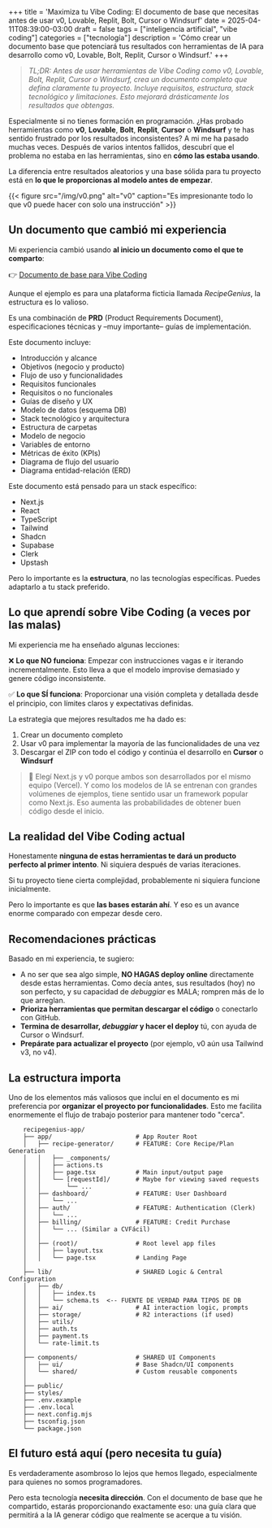 +++
title = 'Maximiza tu Vibe Coding: El documento de base que necesitas antes de usar v0, Lovable, Replit, Bolt, Cursor o Windsurf'
date = 2025-04-11T08:39:00-03:00
draft = false
tags = ["inteligencia artificial", "vibe coding"]
categories = ["tecnología"]
description = 'Cómo crear un documento base que potenciará tus resultados con herramientas de IA para desarrollo como v0, Lovable, Bolt, Replit, Cursor o Windsurf.'
+++

> *TL;DR: Antes de usar herramientas de Vibe Coding como v0, Lovable, Bolt, Replit, Cursor o Windsurf, crea un documento completo que defina claramente tu proyecto. Incluye requisitos, estructura, stack tecnológico y limitaciones. Esto mejorará drásticamente los resultados que obtengas.*

Especialmente si no tienes formación en programación. ¿Has probado herramientas como **v0**, **Lovable**, **Bolt**, **Replit**, **Cursor** o **Windsurf** y te has sentido frustrado por los resultados inconsistentes? A mi me ha pasado muchas veces. Después de varios intentos fallidos, descubrí que el problema no estaba en las herramientas, sino en **cómo las estaba usando**.

La diferencia entre resultados aleatorios y una base sólida para tu proyecto está en **lo que le proporcionas al modelo antes de empezar**.

{{< figure src="/img/v0.png" alt="v0" caption="Es impresionante todo lo que v0 puede hacer con solo una instrucción" >}}

## Un documento que cambió mi experiencia

Mi experiencia cambió usando **al inicio un documento como el que te comparto**:

👉 [Documento de base para Vibe Coding](https://markreader.reshape.so/master-doc/)

Aunque el ejemplo es para una plataforma ficticia llamada *RecipeGenius*, la estructura es lo valioso.

Es una combinación de **PRD** (Product Requirements Document), especificaciones técnicas y –muy importante– guías de implementación.

Este documento incluye:

- Introducción y alcance
- Objetivos (negocio y producto)
- Flujo de uso y funcionalidades
- Requisitos funcionales
- Requisitos o no funcionales
- Guías de diseño y UX
- Modelo de datos (esquema DB)
- Stack tecnológico y arquitectura
- Estructura de carpetas
- Modelo de negocio
- Variables de entorno
- Métricas de éxito (KPIs)
- Diagrama de flujo del usuario
- Diagrama entidad-relación (ERD)

Este documento está pensado para un stack específico:

- Next.js
- React
- TypeScript
- Tailwind
- Shadcn
- Supabase
- Clerk
- Upstash

Pero lo importante es la **estructura**, no las tecnologías específicas. Puedes adaptarlo a tu stack preferido.

## Lo que aprendí sobre Vibe Coding (a veces por las malas)

Mi experiencia me ha enseñado algunas lecciones:

❌ **Lo que NO funciona**: Empezar con instrucciones vagas e ir iterando incrementalmente. Esto lleva a que el modelo improvise demasiado y genere código inconsistente.

✅ **Lo que SÍ funciona**: Proporcionar una visión completa y detallada desde el principio, con límites claros y expectativas definidas.

La estrategia que mejores resultados me ha dado es:

1. Crear un documento completo
2. Usar v0 para implementar la mayoría de las funcionalidades de una vez
3. Descargar el ZIP con todo el código y continúa el desarrollo en **Cursor** o **Windsurf**

> 📌 Elegí Next.js y v0 porque ambos son desarrollados por el mismo equipo (Vercel). Y como los modelos de IA se entrenan con grandes volúmenes de ejemplos, tiene sentido usar un framework popular como Next.js. Eso aumenta las probabilidades de obtener buen código desde el inicio.

## La realidad del Vibe Coding actual

Honestamente **ninguna de estas herramientas te dará un producto perfecto al primer intento**. Ni siquiera después de varias iteraciones.

Si tu proyecto tiene cierta complejidad, probablemente ni siquiera funcione inicialmente.

Pero lo importante es que **las bases estarán ahí**. Y eso es un avance enorme comparado con empezar desde cero.

## Recomendaciones prácticas

Basado en mi experiencia, te sugiero:

- A no ser que sea algo simple, **NO HAGAS deploy online** directamente desde estas herramientas. Como decía antes, sus resultados (hoy) no son perfecto, y su capacidad de _debuggiar_ es MALA; rompren más de lo que arreglan.
- **Prioriza herramientas que permitan descargar el código** o conectarlo con GitHub.
- **Termina de desarrollar, _debuggiar_ y hacer el deploy** tú, con ayuda de Cursor o Windsurf.
- **Prepárate para actualizar el proyecto** (por ejemplo, v0 aún usa Tailwind v3, no v4).

## La estructura importa

Uno de los elementos más valiosos que incluí en el documento es mi preferencia por **organizar el proyecto por funcionalidades**. Esto me facilita enormemente el flujo de trabajo posterior para mantener todo "cerca".

```
    recipegenius-app/
    ├── app/                       # App Router Root
    │   ├── recipe-generator/      # FEATURE: Core Recipe/Plan Generation
    │   │   ├── _components/
    │   │   ├── actions.ts
    │   │   ├── page.tsx           # Main input/output page
    │   │   └── [requestId]/       # Maybe for viewing saved requests
    │   │       └── ...
    │   ├── dashboard/             # FEATURE: User Dashboard
    │   │   └── ...
    │   ├── auth/                  # FEATURE: Authentication (Clerk)
    │   │   └── ...
    │   ├── billing/               # FEATURE: Credit Purchase
    │   │   └── ... (Similar a CVFácil)
    │   │
    │   ├── (root)/                # Root level app files
    │   │   ├── layout.tsx
    │   │   └── page.tsx           # Landing Page
    │
    ├── lib/                       # SHARED Logic & Central Configuration
    │   ├── db/
    │   │   ├── index.ts
    │   │   └── schema.ts  <-- FUENTE DE VERDAD PARA TIPOS DE DB
    │   ├── ai/                    # AI interaction logic, prompts
    │   ├── storage/               # R2 interactions (if used)
    │   ├── utils/
    │   ├── auth.ts
    │   ├── payment.ts
    │   └── rate-limit.ts
    │
    ├── components/                # SHARED UI Components
    │   ├── ui/                    # Base Shadcn/UI components
    │   └── shared/                # Custom reusable components
    │
    ├── public/
    ├── styles/
    ├── .env.example
    ├── .env.local
    ├── next.config.mjs
    ├── tsconfig.json
    └── package.json
```

## El futuro está aquí (pero necesita tu guía)

Es verdaderamente asombroso lo lejos que hemos llegado, especialmente para quienes no somos programadores.

Pero esta tecnología **necesita dirección**. Con el documento de base que he compartido, estarás proporcionando exactamente eso: una guía clara que permitirá a la IA generar código que realmente se acerque a tu visión.
